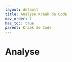 ```yaml
---
layout: default
title: Analyse Kraak de Code
nav_order: 1
has_toc: true
parent: Kraak de Code
---
```


# Analyse
